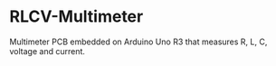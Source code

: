 # RLCV-Multimeter
Multimeter PCB embedded on Arduino Uno R3 that measures R, L, C, voltage and current.
